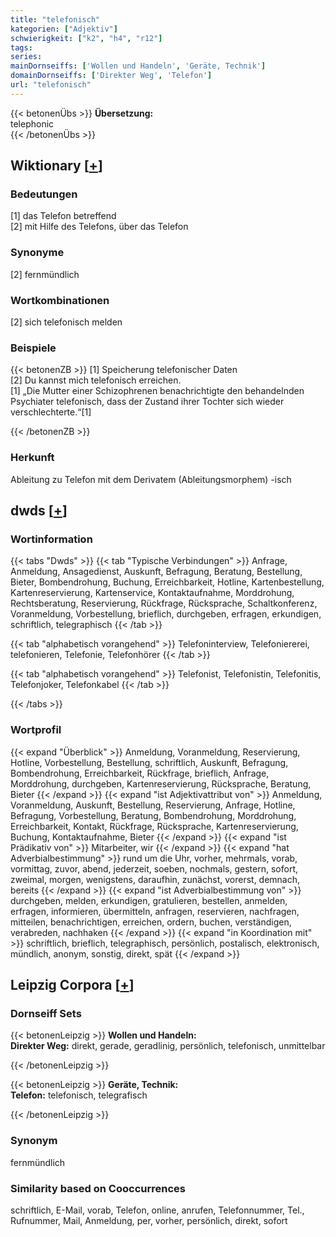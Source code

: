 ```yaml
---
title: "telefonisch"
kategorien: ["Adjektiv"]
schwierigkeit: ["k2", "h4", "r12"]
tags:
series:
mainDornseiffs: ['Wollen und Handeln', 'Geräte, Technik']
domainDornseiffs: ['Direkter Weg', 'Telefon']
url: "telefonisch"
---
```


{{< betonenÜbs >}}
**Übersetzung:**  
telephonic  
{{< /betonenÜbs >}}

## Wiktionary [[+](https://de.wiktionary.org/wiki/telefonisch)]

### Bedeutungen
[1] das Telefon betreffend  
[2] mit Hilfe des Telefons, über das Telefon  

### Synonyme
[2] fernmündlich  

### Wortkombinationen
[2] sich telefonisch melden  

### Beispiele
{{< betonenZB >}}
[1] Speicherung telefonischer Daten  
[2] Du kannst mich telefonisch erreichen.  
[1] „Die Mutter einer Schizophrenen benachrichtigte den behandelnden Psychiater telefonisch, dass der Zustand ihrer Tochter sich wieder verschlechterte.“[1]  

{{< /betonenZB >}}
### Herkunft
Ableitung zu Telefon mit dem Derivatem (Ableitungsmorphem) -isch  



## dwds [[+](https://www.dwds.de/wb/telefonisch)]

### Wortinformation
{{< tabs "Dwds" >}}
{{< tab "Typische Verbindungen" >}}
Anfrage, Anmeldung, Ansagedienst, Auskunft, Befragung, Beratung, Bestellung, Bieter, Bombendrohung, Buchung, Erreichbarkeit, Hotline, Kartenbestellung, Kartenreservierung, Kartenservice, Kontaktaufnahme, Morddrohung, Rechtsberatung, Reservierung, Rückfrage, Rücksprache, Schaltkonferenz, Voranmeldung, Vorbestellung, brieflich, durchgeben, erfragen, erkundigen, schriftlich, telegraphisch
{{< /tab >}}

{{< tab "alphabetisch vorangehend" >}}
Telefoninterview, Telefoniererei, telefonieren, Telefonie, Telefonhörer
{{< /tab >}}

{{< tab "alphabetisch vorangehend" >}}
Telefonist, Telefonistin, Telefonitis, Telefonjoker, Telefonkabel
{{< /tab >}}

{{< /tabs >}}

### Wortprofil
{{< expand "Überblick" >}} Anmeldung, Voranmeldung, Reservierung, Hotline, Vorbestellung, Bestellung, schriftlich, Auskunft, Befragung, Bombendrohung, Erreichbarkeit, Rückfrage, brieflich, Anfrage, Morddrohung, durchgeben, Kartenreservierung, Rücksprache, Beratung, Bieter {{< /expand >}}
{{< expand "ist Adjektivattribut von" >}} Anmeldung, Voranmeldung, Auskunft, Bestellung, Reservierung, Anfrage, Hotline, Befragung, Vorbestellung, Beratung, Bombendrohung, Morddrohung, Erreichbarkeit, Kontakt, Rückfrage, Rücksprache, Kartenreservierung, Buchung, Kontaktaufnahme, Bieter {{< /expand >}}
{{< expand "ist Prädikativ von" >}} Mitarbeiter, wir {{< /expand >}}
{{< expand "hat Adverbialbestimmung" >}} rund um die Uhr, vorher, mehrmals, vorab, vormittag, zuvor, abend, jederzeit, soeben, nochmals, gestern, sofort, zweimal, morgen, wenigstens, daraufhin, zunächst, vorerst, demnach, bereits {{< /expand >}}
{{< expand "ist Adverbialbestimmung von" >}} durchgeben, melden, erkundigen, gratulieren, bestellen, anmelden, erfragen, informieren, übermitteln, anfragen, reservieren, nachfragen, mitteilen, benachrichtigen, erreichen, ordern, buchen, verständigen, verabreden, nachhaken {{< /expand >}}
{{< expand "in Koordination mit" >}} schriftlich, brieflich, telegraphisch, persönlich, postalisch, elektronisch, mündlich, anonym, sonstig, direkt, spät {{< /expand >}}

## Leipzig Corpora [[+](https://corpora.uni-leipzig.de/en/res?word=telefonisch&corpusId=deu_newscrawl-public_2018)]

### Dornseiff Sets
{{< betonenLeipzig >}}
**Wollen und Handeln:**  
**Direkter Weg:** direkt, gerade, geradlinig, persönlich, telefonisch, unmittelbar  

{{< /betonenLeipzig >}}


{{< betonenLeipzig >}}
**Geräte, Technik:**  
**Telefon:** telefonisch, telegrafisch  

{{< /betonenLeipzig >}}

### Synonym
fernmündlich


### Similarity based on Cooccurrences
schriftlich, E-Mail, vorab, Telefon, online, anrufen, Telefonnummer, Tel., Rufnummer, Mail, Anmeldung, per, vorher, persönlich, direkt, sofort

